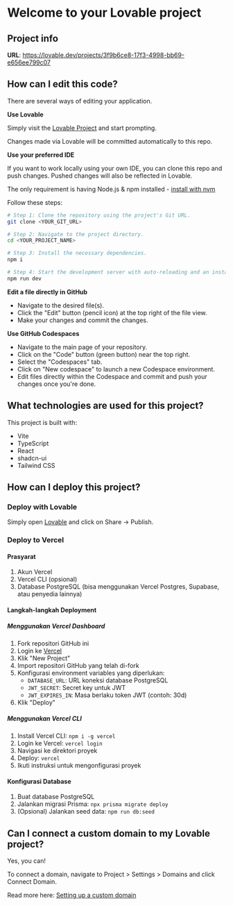 # Welcome to your Lovable project

## Project info

**URL**: https://lovable.dev/projects/3f9b6ce8-17f3-4998-bb69-e656ee799c07

## How can I edit this code?

There are several ways of editing your application.

**Use Lovable**

Simply visit the [Lovable Project](https://lovable.dev/projects/3f9b6ce8-17f3-4998-bb69-e656ee799c07) and start prompting.

Changes made via Lovable will be committed automatically to this repo.

**Use your preferred IDE**

If you want to work locally using your own IDE, you can clone this repo and push changes. Pushed changes will also be reflected in Lovable.

The only requirement is having Node.js & npm installed - [install with nvm](https://github.com/nvm-sh/nvm#installing-and-updating)

Follow these steps:

```sh
# Step 1: Clone the repository using the project's Git URL.
git clone <YOUR_GIT_URL>

# Step 2: Navigate to the project directory.
cd <YOUR_PROJECT_NAME>

# Step 3: Install the necessary dependencies.
npm i

# Step 4: Start the development server with auto-reloading and an instant preview.
npm run dev
```

**Edit a file directly in GitHub**

- Navigate to the desired file(s).
- Click the "Edit" button (pencil icon) at the top right of the file view.
- Make your changes and commit the changes.

**Use GitHub Codespaces**

- Navigate to the main page of your repository.
- Click on the "Code" button (green button) near the top right.
- Select the "Codespaces" tab.
- Click on "New codespace" to launch a new Codespace environment.
- Edit files directly within the Codespace and commit and push your changes once you're done.

## What technologies are used for this project?

This project is built with:

- Vite
- TypeScript
- React
- shadcn-ui
- Tailwind CSS

## How can I deploy this project?

### Deploy with Lovable

Simply open [Lovable](https://lovable.dev/projects/3f9b6ce8-17f3-4998-bb69-e656ee799c07) and click on Share -> Publish.

### Deploy to Vercel

#### Prasyarat

1. Akun Vercel
2. Vercel CLI (opsional)
3. Database PostgreSQL (bisa menggunakan Vercel Postgres, Supabase, atau penyedia lainnya)

#### Langkah-langkah Deployment

##### Menggunakan Vercel Dashboard

1. Fork repositori GitHub ini
2. Login ke [Vercel](https://vercel.com)
3. Klik "New Project"
4. Import repositori GitHub yang telah di-fork
5. Konfigurasi environment variables yang diperlukan:
   - `DATABASE_URL`: URL koneksi database PostgreSQL
   - `JWT_SECRET`: Secret key untuk JWT
   - `JWT_EXPIRES_IN`: Masa berlaku token JWT (contoh: 30d)
6. Klik "Deploy"

##### Menggunakan Vercel CLI

1. Install Vercel CLI: `npm i -g vercel`
2. Login ke Vercel: `vercel login`
3. Navigasi ke direktori proyek
4. Deploy: `vercel`
5. Ikuti instruksi untuk mengonfigurasi proyek

#### Konfigurasi Database

1. Buat database PostgreSQL
2. Jalankan migrasi Prisma: `npx prisma migrate deploy`
3. (Opsional) Jalankan seed data: `npm run db:seed`

## Can I connect a custom domain to my Lovable project?

Yes, you can!

To connect a domain, navigate to Project > Settings > Domains and click Connect Domain.

Read more here: [Setting up a custom domain](https://docs.lovable.dev/tips-tricks/custom-domain#step-by-step-guide)
